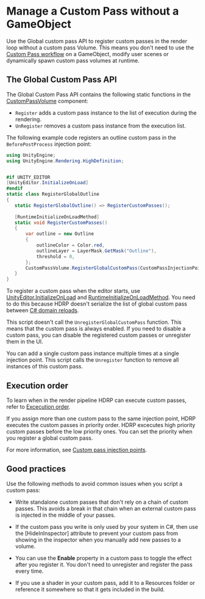 ﻿# Manage a Custom Pass without a GameObject

Use the Global custom pass API to register custom passes in the render loop without a custom pass Volume.
This means you don't need to use the [Custom Pass workflow](Custom-Pass-Volume-Workflow.md) on a GameObject, modify user scenes or dynamically spawn custom pass volumes at runtime.

<a name="Custom-Pass-C# -template"></a>

## The Global Custom Pass API

The  Global Custom Pass API contains the following static functions in the [CustomPassVolume](https://docs.unity3d.com/Packages/com.unity.render-pipelines.high-definition@latest?subfolder=/api/UnityEngine.Rendering.HighDefinition.CustomPassVolume.html) component:
- `Register` adds a custom pass instance to the list of execution during the rendering. 
- `UnRegister` removes a custom pass instance from the execution list.

The following example code registers an outline custom pass in the `BeforePostProcess` injection point:


```C#
using UnityEngine;
using UnityEngine.Rendering.HighDefinition;


#if UNITY_EDITOR
[UnityEditor.InitializeOnLoad]
#endif
static class RegisterGlobalOutline
{
   static RegisterGlobalOutline() => RegisterCustomPasses();
  
   [RuntimeInitializeOnLoadMethod]
   static void RegisterCustomPasses()
   {
       var outline = new Outline
       {
           outlineColor = Color.red,
           outlineLayer = LayerMask.GetMask("Outline"),
           threshold = 0,
       };
       CustomPassVolume.RegisterGlobalCustomPass(CustomPassInjectionPoint.BeforePostProcess, outline);
   }
}
```

To register a custom pass when the editor starts, use [UnityEditor.InitializeOnLoad](https://docs.unity3d.com/ScriptReference/InitializeOnLoadAttribute.html) and [RuntimeInitializeOnLoadMethod](https://docs.unity3d.com/ScriptReference/RuntimeInitializeOnLoadMethodAttribute.html). You need to do this because HDRP doesn't serialize the list of global custom pass between [C# domain reloads](https://docs.unity3d.com/Manual/DomainReloading.html).

This script doesn't call the `UnregisterGlobalCustomPass` function. This means that the custom pass is always enabled. If you need to disable a custom pass, you can disable the registered custom passes or unregister them in the UI.

You can add a single custom pass instance multiple times at a single injection point. This script calls the `Unregister` function to remove all instances of this custom pass.

## Execution order

To learn when in the render pipeline HDRP can execute custom passes, refer to [Excecution order](rendering-excecution-order.md).

If you assign more than one custom pass to the same injection point, HDRP executes the custom passes in priority order. HDRP excecutes high priority custom passes before the low priority ones. You can set the priority when you register a global custom pass.

For more information, see [Custom pass injection points](Custom-Pass-Injection-Points.md). 

## Good practices

Use the following methods to avoid common issues when you script a custom pass:

- Write standalone custom passes that don't rely on a chain of custom passes. This avoids a break in that chain when an external custom pass is injected in the middle of your passes.

- If the custom pass you write is only used by your system in C#, then use the [HideInInspector] attribute to prevent your custom pass from showing in the inspector when you manually add new passes to a volume.

- You can use the **Enable** property in a custom pass to toggle the effect after you register it. You don't need to unregister and register the pass every time.

- If you use a shader in your custom pass, add it to a Resources folder or reference it somewhere so that it gets included in the build.
